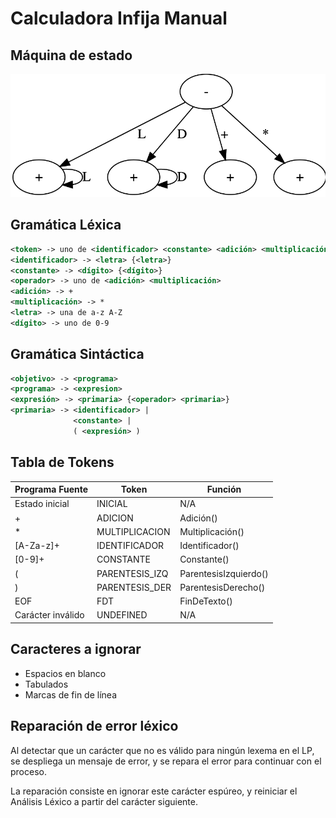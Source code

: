 # Calculadora Infija Manual

## Máquina de estado

![Diagrama](diagram.png)

## Gramática Léxica

```xml
<token> -> uno de <identificador> <constante> <adición> <multiplicación>
<identificador> -> <letra> {<letra>}
<constante> -> <dígito> {<dígito>}
<operador> -> uno de <adición> <multiplicación>
<adición> -> +
<multiplicación> -> *
<letra> -> una de a-z A-Z
<dígito> -> uno de 0-9
```

## Gramática Sintáctica

```xml
<objetivo> -> <programa>
<programa> -> <expresion>
<expresión> -> <primaria> {<operador> <primaria>}
<primaria> -> <identificador> |
              <constante> |
              ( <expresión> )
```

## Tabla de Tokens

| Programa Fuente   | Token          | Función               |
|-------------------|----------------|-----------------------|
| Estado inicial    | INICIAL        | N/A                   |
| +                 | ADICION        | Adición()             |
| *                 | MULTIPLICACION | Multiplicación()      |
| [A-Za-z]+         | IDENTIFICADOR  | Identificador()       |
| [0-9]+            | CONSTANTE      | Constante()           |
| (                 | PARENTESIS_IZQ | ParentesisIzquierdo() |
| )                 | PARENTESIS_DER | ParentesisDerecho()   |
| EOF               | FDT            | FinDeTexto()          |
| Carácter inválido | UNDEFINED      | N/A                   |

## Caracteres a ignorar

- Espacios en blanco
- Tabulados
- Marcas de fin de línea

## Reparación de error léxico

Al detectar que un carácter que no es válido para ningún lexema en el LP, se despliega un mensaje de error, y se repara el error para continuar con el proceso.

La reparación consiste en ignorar este carácter espúreo, y reiniciar el Análisis Léxico a partir del carácter siguiente.

